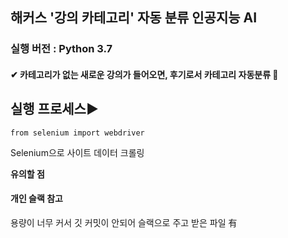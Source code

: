 ## **해커스 '강의 카테고리' 자동 분류 인공지능 AI**

### 실행 버전 : Python 3.7

#### ✔ 카테고리가 없는 새로운 강의가 들어오면, 후기로서 카테고리 자동분류 💖



## 실행 프로세스▶

    from selenium import webdriver


Selenium으로 사이트 데이터 크롤링




**유의할 점** 

#### 개인 슬랙 참고 

용량이 너무 커서 깃 커밋이 안되어
슬랙으로 주고 받은 파일 有


